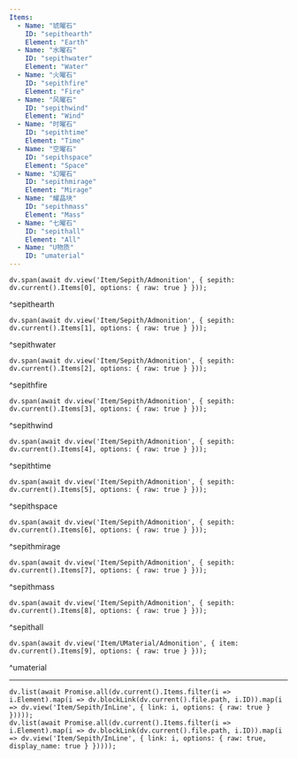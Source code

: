 ```yaml
---
Items:
  - Name: "琥曜石"
    ID: "sepithearth"
    Element: "Earth" 
  - Name: "水曜石"
    ID: "sepithwater"
    Element: "Water"
  - Name: "火曜石"
    ID: "sepithfire"
    Element: "Fire"
  - Name: "风曜石"
    ID: "sepithwind"
    Element: "Wind"
  - Name: "时曜石"
    ID: "sepithtime"
    Element: "Time"
  - Name: "空曜石"
    ID: "sepithspace"
    Element: "Space"
  - Name: "幻曜石"
    ID: "sepithmirage"
    Element: "Mirage"
  - Name: "耀晶块"
    ID: "sepithmass"
    Element: "Mass"
  - Name: "七曜石"
    ID: "sepithall"
    Element: "All"
  - Name: "U物质"
    ID: "umaterial"
---
```

```dataviewjs
dv.span(await dv.view('Item/Sepith/Admonition', { sepith: dv.current().Items[0], options: { raw: true } }));
```
^sepithearth

```dataviewjs
dv.span(await dv.view('Item/Sepith/Admonition', { sepith: dv.current().Items[1], options: { raw: true } }));
```
^sepithwater

```dataviewjs
dv.span(await dv.view('Item/Sepith/Admonition', { sepith: dv.current().Items[2], options: { raw: true } }));
```
^sepithfire

```dataviewjs
dv.span(await dv.view('Item/Sepith/Admonition', { sepith: dv.current().Items[3], options: { raw: true } }));
```
^sepithwind

```dataviewjs
dv.span(await dv.view('Item/Sepith/Admonition', { sepith: dv.current().Items[4], options: { raw: true } }));
```
^sepithtime

```dataviewjs
dv.span(await dv.view('Item/Sepith/Admonition', { sepith: dv.current().Items[5], options: { raw: true } }));
```
^sepithspace

```dataviewjs
dv.span(await dv.view('Item/Sepith/Admonition', { sepith: dv.current().Items[6], options: { raw: true } }));
```
^sepithmirage

```dataviewjs
dv.span(await dv.view('Item/Sepith/Admonition', { sepith: dv.current().Items[7], options: { raw: true } }));
```
^sepithmass

```dataviewjs
dv.span(await dv.view('Item/Sepith/Admonition', { sepith: dv.current().Items[8], options: { raw: true } }));
```
^sepithall

```dataviewjs
dv.span(await dv.view('Item/UMaterial/Admonition', { item: dv.current().Items[9], options: { raw: true } }));
```
^umaterial

---
```dataviewjs
dv.list(await Promise.all(dv.current().Items.filter(i => i.Element).map(i => dv.blockLink(dv.current().file.path, i.ID)).map(i => dv.view('Item/Sepith/InLine', { link: i, options: { raw: true } }))));
dv.list(await Promise.all(dv.current().Items.filter(i => i.Element).map(i => dv.blockLink(dv.current().file.path, i.ID)).map(i => dv.view('Item/Sepith/InLine', { link: i, options: { raw: true, display_name: true } }))));
```
